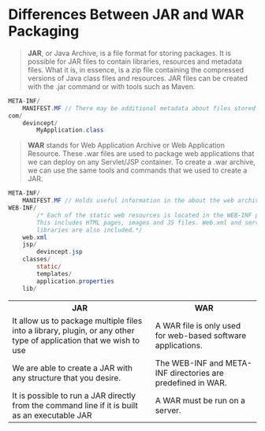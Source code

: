# **Differences Between JAR and WAR Packaging**

> **JAR**, or Java Archive, is a file format for storing packages. It is possible for JAR files to contain libraries, resources and metadata files. What it is, in essence, is a zip file containing the compressed versions of Java class files and resources. JAR files can be created with the .jar command or with tools such as Maven.

```java
META-INF/
    MANIFEST.MF // There may be additional metadata about files stored in the archive.
com/
    devincept/
        MyApplication.class
```

> **WAR** stands for Web Application Archive or Web Application Resource. These .war files are used to package web applications that we can deploy on any Servlet/JSP container. To create a .war archive, we can use the same tools and commands that we used to create a JAR.

```java
META-INF/
    MANIFEST.MF // Holds useful information in the about the web archive.
WEB-INF/
		/* Each of the static web resources is located in the WEB-INF public directory.
		This includes HTML pages, images and JS files. Web.xml and servlet classes and
		libraries are also included.*/
    web.xml
    jsp/
        devincept.jsp
    classes/
        static/
        templates/
        application.properties
    lib/
```
<table align="center">
    <tr align="center">
        <th>JAR</th>
        <th>WAR</th>
    </tr>
    <tr align="left">
        <td>It allow us to package multiple files into a library, plugin, or any other type of application that we wish to use</td>
        <td>A WAR file is only used for web-based software applications.</td>
    </tr>
    <tr align="left">
        <td>We are able to create a JAR with any structure that you desire.</td>
        <td>The WEB-INF and META-INF directories are predefined in WAR.</td>
    </tr>
    <tr align="left">
        <td>It is possible to run a JAR directly from the command line if it is built as an executable JAR</td>
        <td>A WAR must be run on a server.</td>
    </tr>
</table>
